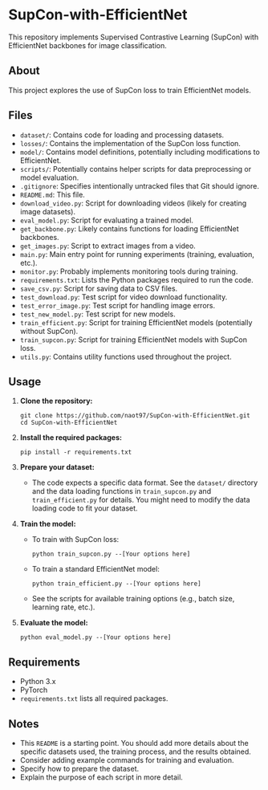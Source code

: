 # SupCon-with-EfficientNet

This repository implements Supervised Contrastive Learning (SupCon) with EfficientNet backbones for image classification.

## About

This project explores the use of SupCon loss to train EfficientNet models.

## Files

*   `dataset/`: Contains code for loading and processing datasets.
*   `losses/`:  Contains the implementation of the SupCon loss function.
*   `model/`: Contains model definitions, potentially including modifications to EfficientNet.
*   `scripts/`:  Potentially contains helper scripts for data preprocessing or model evaluation.
*   `.gitignore`: Specifies intentionally untracked files that Git should ignore.
*   `README.md`: This file.
*   `download_video.py`: Script for downloading videos (likely for creating image datasets).
*   `eval_model.py`: Script for evaluating a trained model.
*   `get_backbone.py`:  Likely contains functions for loading EfficientNet backbones.
*   `get_images.py`: Script to extract images from a video.
*   `main.py`: Main entry point for running experiments (training, evaluation, etc.).
*   `monitor.py`: Probably implements monitoring tools during training.
*   `requirements.txt`: Lists the Python packages required to run the code.
*   `save_csv.py`:  Script for saving data to CSV files.
*   `test_download.py`: Test script for video download functionality.
*   `test_error_image.py`: Test script for handling image errors.
*   `test_new_model.py`: Test script for new models.
*   `train_efficient.py`: Script for training EfficientNet models (potentially without SupCon).
*   `train_supcon.py`: Script for training EfficientNet models with SupCon loss.
*   `utils.py`:  Contains utility functions used throughout the project.

## Usage

1.  **Clone the repository:**

    ```
    git clone https://github.com/naot97/SupCon-with-EfficientNet.git
    cd SupCon-with-EfficientNet
    ```

2.  **Install the required packages:**

    ```
    pip install -r requirements.txt
    ```

3.  **Prepare your dataset:**

    *   The code expects a specific data format.  See the `dataset/` directory and the data loading functions in `train_supcon.py` and `train_efficient.py` for details.  You might need to modify the data loading code to fit your dataset.

4.  **Train the model:**

    *   To train with SupCon loss:

        ```
        python train_supcon.py --[Your options here]
        ```

    *   To train a standard EfficientNet model:

        ```
        python train_efficient.py --[Your options here]
        ```

    *   See the scripts for available training options (e.g., batch size, learning rate, etc.).

5.  **Evaluate the model:**

    ```
    python eval_model.py --[Your options here]
    ```

## Requirements

*   Python 3.x
*   PyTorch
*   `requirements.txt` lists all required packages.

## Notes

*   This `README` is a starting point.  You should add more details about the specific datasets used, the training process, and the results obtained.
*   Consider adding example commands for training and evaluation.
*   Specify how to prepare the dataset.
*   Explain the purpose of each script in more detail.
